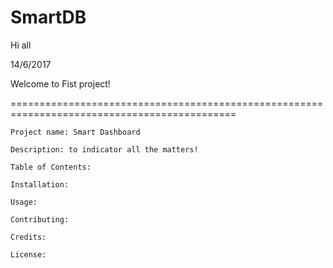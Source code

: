 # SmartDB
Hi all

14/6/2017

Welcome to Fist project!

=============================================================================================

    Project name: Smart Dashboard

    Description: to indicator all the matters!

    Table of Contents: 

    Installation: 

    Usage: 

    Contributing: 

    Credits: 

    License: 
